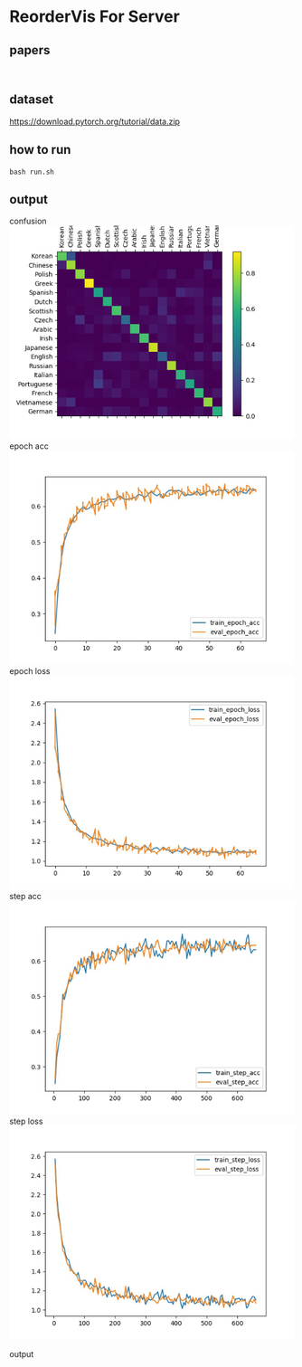 # ReorderVis For Server

## papers

```shell


```

## dataset

https://download.pytorch.org/tutorial/data.zip




## how to run

```shell
bash run.sh
```

## output

confusion  
![Alt](./output/confusion.png)  
epoch acc  
![Alt](./output/epoch_acc.jpg)  
epoch loss  
![Alt](./output/epoch_loss.jpg)  
step acc  
![Alt](./output/step_acc.jpg)  
step loss  
![Alt](./output/step_loss.jpg)  

output  
```shell


```
